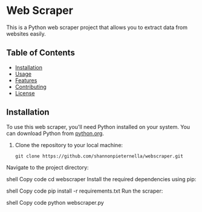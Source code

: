 # Web Scraper

This is a Python web scraper project that allows you to extract data from websites easily.

## Table of Contents
- [Installation](#installation)
- [Usage](#usage)
- [Features](#features)
- [Contributing](#contributing)
- [License](#license)

## Installation

To use this web scraper, you'll need Python installed on your system. You can download Python from [python.org](https://www.python.org/downloads/).

1. Clone the repository to your local machine:

   ```shell
   git clone https://github.com/shannonpieternella/webscraper.git
Navigate to the project directory:

shell
Copy code
cd webscraper
Install the required dependencies using pip:

shell
Copy code
pip install -r requirements.txt
Run the scraper:

shell
Copy code
python webscraper.py
